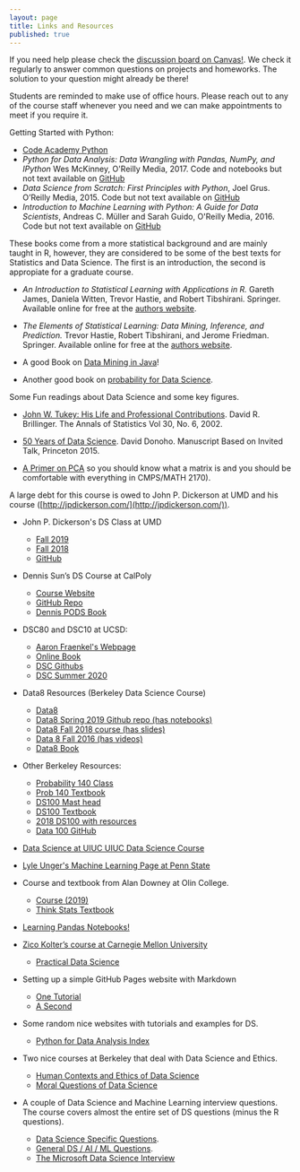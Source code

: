 ```yaml
---
layout: page
title: Links and Resources
published: true
---
```


If you need help please check the [discussion board on Canvas!](https://tulane.instructure.com/courses/2206549/discussion_topics). We check it regularly to answer common questions on projects and homeworks.  The solution to your question might already be there!

Students are reminded to make use of office hours.  Please reach out to any of the course staff whenever you need and we can make appointments to meet if you require it.

Getting Started with Python:
* [Code Academy Python](https://www.codecademy.com/learn/learn-python-3)
* *Python for Data Analysis: Data Wrangling with Pandas, NumPy, and IPython* Wes McKinney, O'Reilly Media, 2017. Code and notebooks but not text available on [GitHub](https://github.com/wesm/pydata-book)
* *Data Science from Scratch: First Principles with Python*, Joel Grus. O’Reilly Media, 2015. Code but not text available on [GitHub](https://github.com/joelgrus/data-science-from-scratch)
* *Introduction to Machine Learning with Python: A Guide for Data Scientists*, Andreas C. Müller and Sarah Guido, O'Reilly Media, 2016.  Code but not text available on [GitHub](https://github.com/amueller/introduction_to_ml_with_python)

These books come from a more statistical background and are mainly taught in R, however, they are considered to be some of the best texts for Statistics and Data Science.  The first is an introduction, the second is appropiate for a graduate course.
* *An Introduction to Statistical Learning with Applications in R.* Gareth James, Daniela Witten, Trevor Hastie, and Robert Tibshirani. Springer.  Available online for free at the [authors website](http://faculty.marshall.usc.edu/gareth-james/ISL/).
* *The Elements of Statistical Learning: Data Mining, Inference, and Prediction.* Trevor Hastie, Robert Tibshirani, and Jerome Friedman. Springer.  Available online for free at the [authors website](https://web.stanford.edu/~hastie/ElemStatLearn/).

* A good Book on [Data Mining in Java](https://www.cs.waikato.ac.nz/ml/weka/book.html)!

* Another good book on [probability for Data Science](http://theanalysisofdata.com/).

Some Fun readings about Data Science and some key figures.
* [John W. Tukey: His Life and Professional Contributions](https://cmsc320.github.io/files/tukey.pdf).  David R. Brillinger.  The Annals of Statistics Vol 30, No. 6, 2002.
* [50 Years of Data Science](https://courses.csail.mit.edu/18.337/2015/docs/50YearsDataScience.pdf). David Donoho.  Manuscript Based on Invited Talk, Princeton 2015.

* [A Primer on PCA](https://www.cs.princeton.edu/picasso/mats/PCA-Tutorial-Intuition_jp.pdf) so you should know what a matrix is and you should be comfortable with everything in CMPS/MATH 2170).

A large debt for this course is owed to John P. Dickerson at UMD and his course ([http://jpdickerson.com/](http://jpdickerson.com/)).

* John P. Dickerson's DS Class at UMD 
  * [Fall 2019](https://cmsc320.github.io/) 
  * [Fall 2018](http://www.cs.umd.edu/class/fall2018/cmsc320/) 
  * [GitHub](https://github.com/cmsc320)

* Dennis Sun’s DS Course at CalPoly 
  * [Course Website](http://users.csc.calpoly.edu/~dsun09/data301/lectures.html)
  * [GitHub Repo](https://github.com/dlsun/Data301Winter2019)
  * [Dennis PODS Book](https://github.com/dlsun/pods)

* DSC80 and DSC10 at UCSD:
  * [Aaron Fraenkel's Webpage](https://afraenkel.github.io/)
  * [Online Book](https://afraenkel.github.io/practical-data-science/)
  * [DSC Githubs](https://github.com/ucsd-ets)
  * [DSC Summer 2020](https://github.com/ucsd-ets/dsc10-su20-public)


* Data8 Resources (Berkeley Data Science Course)
  * [Data8](http://data8.org/) 
  * [Data8 Spring 2019 Github repo (has notebooks)](https://github.com/data-8/materials-sp19)
  * [Data8 Fall 2018 course (has slides)](http://data8.org/fa18/)
  * [Data 8 Fall 2016 (has videos)](http://data8.org/fa16/)
  * [Data8 Book](https://www.inferentialthinking.com/chapters/intro)

* Other Berkeley Resources:
  * [Probability 140 Class](http://prob140.org/)
  * [Prob 140 Textbook](http://prob140.org/textbook/chapters/README)
  * [DS100 Mast head](http://www.ds100.org/)
  * [DS100 Textbook](https://www.textbook.ds100.org/)
  * [2018 DS100 with resources](http://www.ds100.org/sp18/syllabus)
  * [Data 100 GitHub](https://github.com/DS-100)

* [Data Science at UIUC UIUC Data Science Course](https://github.com/Yiming-Gao/UIUC-Spring-2017/tree/master/INFO-490)

* [Lyle Unger's Machine Learning Page at Penn State](https://alliance.seas.upenn.edu/~cis520/dynamic/2020/wiki/index.php?n=Main.HomePage)

* Course and textbook from Alan Downey at Olin College.
  * [Course (2019)](https://sites.google.com/site/olinds19/)
  * [Think Stats Textbook](https://greenteapress.com/wp/think-stats-2e/)

* [Learning Pandas Notebooks!](https://github.com/tdpetrou/Learn-Pandas)

* [Zico Kolter’s course at Carnegie Mellon University](http://zicokolter.com/courses/)
  * [Practical Data Science](http://www.datasciencecourse.org/)

* Setting up a simple GitHub Pages website with Markdown
  * [One Tutorial](https://nicolas-van.github.io/easy-markdown-to-github-pages/)
  * [A Second](https://github.com/kbroman/simple_site)

* Some random nice websites with tutorials and examples for DS.
  * [Python for Data Analysis Index](http://hamelg.blogspot.com/2015/12/python-for-data-analysis-index.html)

* Two nice courses at Berkeley that deal with Data Science and Ethics.
  * [Human Contexts and Ethics of Data Science](https://hce-sts.org/)
  * [Moral Questions of Data Science](https://bcourses.berkeley.edu/courses/1477033)

* A couple of Data Science and Machine Learning interview questions.  The course covers almost the entire set of DS questions (minus the R questions).
  * [Data Science Specific Questions](https://www.springboard.com/blog/data-science-interview-questions/).
  * [General DS / AI / ML Questions](https://www.springboard.com/blog/machine-learning-interview-questions/).
  * [The Microsoft Data Science Interview](https://towardsdatascience.com/the-microsoft-data-scientist-interview-e511d6947652)
